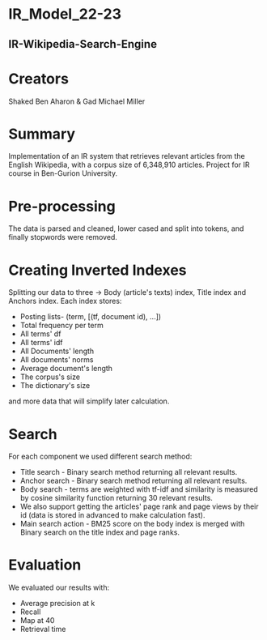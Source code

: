 # IR_Model_22-23
## IR-Wikipedia-Search-Engine
# Creators 
Shaked Ben Aharon & Gad Michael Miller
# Summary
Implementation of an IR system that retrieves relevant articles from the English Wikipedia, with a corpus size of 6,348,910 articles.
Project for IR course in Ben-Gurion University.
# Pre-processing
The data is parsed and cleaned, lower cased and split into tokens, and finally stopwords were removed.
# Creating Inverted Indexes
Splitting our data to three -> Body (article's texts) index, Title index and Anchors index.
Each index stores:
* Posting lists- (term, [(tf, document id), ...])
* Total frequency per term
* All terms' df
* All terms' idf
* All Documents' length
* All documents' norms
* Average document's length
* The corpus's size
* The dictionary's size

and more data that will simplify later calculation.
# Search
For each component we used different search method:
* Title search - Binary search method returning all relevant results.
* Anchor search - Binary search method returning all relevant results.
* Body search - terms are weighted with tf-idf and similarity is measured by cosine similarity function returning 30 relevant results.
* We also support getting the articles' page rank and page views by their id (data is stored in advanced to make calculation fast).
* Main search action - BM25 score on the body index is merged with Binary search on the title index and page ranks.
# Evaluation
We evaluated our results with:
* Average precision at k
* Recall
* Map at 40
* Retrieval time
